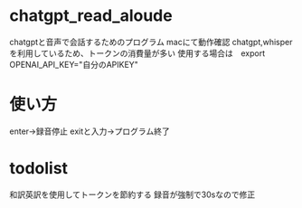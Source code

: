 # chatgpt_read_aloude
chatgptと音声で会話するためのプログラム macにて動作確認
chatgpt,whisperを利用しているため、トークンの消費量が多い
使用する場合は　export OPENAI_API_KEY="自分のAPIKEY"

# 使い方
enter→録音停止
exitと入力→プログラム終了

# todolist
和訳英訳を使用してトークンを節約する
録音が強制で30sなので修正
